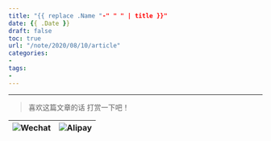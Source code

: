 ```yaml
---
title: "{{ replace .Name "-" " " | title }}"
date: {{ .Date }}
draft: false
toc: true
url: "/note/2020/08/10/article"
categories: 
- 
tags: 
- 
---
```








___
> 喜欢这篇文章的话 打赏一下吧！ 

| ![Wechat](/images/pay/eb05acdaec967.png)  | ![Alipay](/images/pay/0831de845.png) |
| --------   | -----:  |

